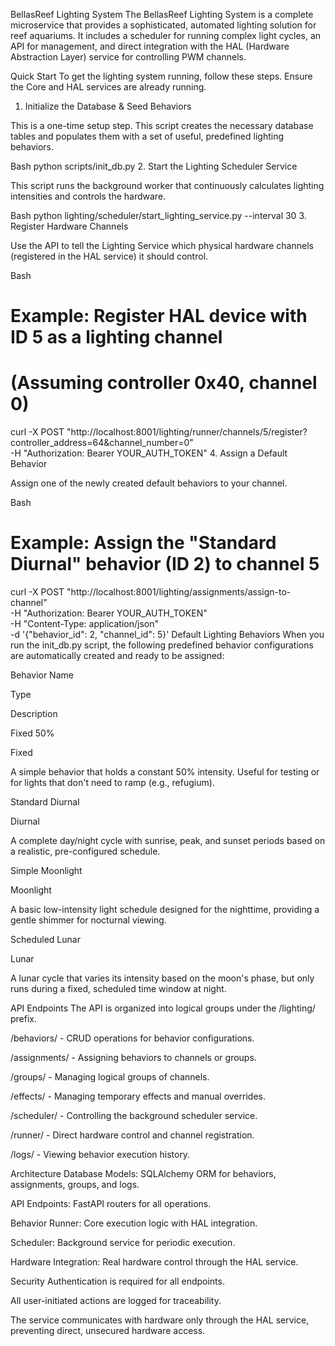 BellasReef Lighting System
The BellasReef Lighting System is a complete microservice that provides a sophisticated, automated lighting solution for reef aquariums. It includes a scheduler for running complex light cycles, an API for management, and direct integration with the HAL (Hardware Abstraction Layer) service for controlling PWM channels.

Quick Start
To get the lighting system running, follow these steps. Ensure the Core and HAL services are already running.

1. Initialize the Database & Seed Behaviors

This is a one-time setup step. This script creates the necessary database tables and populates them with a set of useful, predefined lighting behaviors.

Bash
python scripts/init_db.py
2. Start the Lighting Scheduler Service

This script runs the background worker that continuously calculates lighting intensities and controls the hardware.

Bash
python lighting/scheduler/start_lighting_service.py --interval 30
3. Register Hardware Channels

Use the API to tell the Lighting Service which physical hardware channels (registered in the HAL service) it should control.

Bash
# Example: Register HAL device with ID 5 as a lighting channel
# (Assuming controller 0x40, channel 0)
curl -X POST "http://localhost:8001/lighting/runner/channels/5/register?controller_address=64&channel_number=0" \
  -H "Authorization: Bearer YOUR_AUTH_TOKEN"
4. Assign a Default Behavior

Assign one of the newly created default behaviors to your channel.

Bash
# Example: Assign the "Standard Diurnal" behavior (ID 2) to channel 5
curl -X POST "http://localhost:8001/lighting/assignments/assign-to-channel" \
  -H "Authorization: Bearer YOUR_AUTH_TOKEN" \
  -H "Content-Type: application/json" \
  -d '{"behavior_id": 2, "channel_id": 5}'
Default Lighting Behaviors
When you run the init_db.py script, the following predefined behavior configurations are automatically created and ready to be assigned:

Behavior Name

Type

Description

Fixed 50%

Fixed

A simple behavior that holds a constant 50% intensity. Useful for testing or for lights that don't need to ramp (e.g., refugium).

Standard Diurnal

Diurnal

A complete day/night cycle with sunrise, peak, and sunset periods based on a realistic, pre-configured schedule.

Simple Moonlight

Moonlight

A basic low-intensity light schedule designed for the nighttime, providing a gentle shimmer for nocturnal viewing.

Scheduled Lunar

Lunar

A lunar cycle that varies its intensity based on the moon's phase, but only runs during a fixed, scheduled time window at night.

API Endpoints
The API is organized into logical groups under the /lighting/ prefix.

/behaviors/ - CRUD operations for behavior configurations.

/assignments/ - Assigning behaviors to channels or groups.

/groups/ - Managing logical groups of channels.

/effects/ - Managing temporary effects and manual overrides.

/scheduler/ - Controlling the background scheduler service.

/runner/ - Direct hardware control and channel registration.

/logs/ - Viewing behavior execution history.

Architecture
Database Models: SQLAlchemy ORM for behaviors, assignments, groups, and logs.

API Endpoints: FastAPI routers for all operations.

Behavior Runner: Core execution logic with HAL integration.

Scheduler: Background service for periodic execution.

Hardware Integration: Real hardware control through the HAL service.

Security
Authentication is required for all endpoints.

All user-initiated actions are logged for traceability.

The service communicates with hardware only through the HAL service, preventing direct, unsecured hardware access.